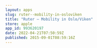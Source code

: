 ```yaml
---
layout: apps
slug: ruter--mobility-in-osloviken
title: "Ruter – Mobility in Oslo/Viken"
store: apple
app_id: 993620197
date: 2022-04-21T07:50:59Z
published: 2015-09-01T08:59:16Z
---
```

